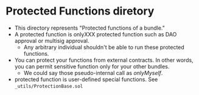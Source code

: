 # Protected Functions diretory
- This directory represents "Protected functions of a bundle."
- A protected function is onlyXXX protected function such as DAO approval or multisig approval.
    - Any arbitrary individual shouldn't be able to run these protected functions.
- You can protect your functions from external contracts. In other words, you can permit sensitive function only for your other bundles.
    - We could say those pseudo-internal call as *onlyMyself*.
- protected function is user-defined special functions. See `_utils/ProtectionBase.sol`
